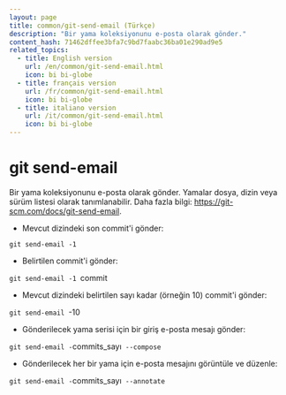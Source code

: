 ```yaml
---
layout: page
title: common/git-send-email (Türkçe)
description: "Bir yama koleksiyonunu e-posta olarak gönder."
content_hash: 71462dffee3bfa7c9bd7faabc36ba01e290ad9e5
related_topics:
  - title: English version
    url: /en/common/git-send-email.html
    icon: bi bi-globe
  - title: français version
    url: /fr/common/git-send-email.html
    icon: bi bi-globe
  - title: italiano version
    url: /it/common/git-send-email.html
    icon: bi bi-globe
---
```

# git send-email

Bir yama koleksiyonunu e-posta olarak gönder.
Yamalar dosya, dizin veya sürüm listesi olarak tanımlanabilir.
Daha fazla bilgi: <https://git-scm.com/docs/git-send-email>.

- Mevcut dizindeki son commit'i gönder:

`git send-email -1`

- Belirtilen commit'i gönder:

`git send-email -1 `<span class="tldr-var badge badge-pill bg-dark-lm bg-white-dm text-white-lm text-dark-dm font-weight-bold">commit</span>

- Mevcut dizindeki belirtilen sayı kadar (örneğin 10) commit'i gönder:

`git send-email `<span class="tldr-var badge badge-pill bg-dark-lm bg-white-dm text-white-lm text-dark-dm font-weight-bold">-10</span>

- Gönderilecek yama serisi için bir giriş e-posta mesajı gönder:

`git send-email -`<span class="tldr-var badge badge-pill bg-dark-lm bg-white-dm text-white-lm text-dark-dm font-weight-bold">commits_sayı</span>` --compose`

- Gönderilecek her bir yama için e-posta mesajını görüntüle ve düzenle:

`git send-email -`<span class="tldr-var badge badge-pill bg-dark-lm bg-white-dm text-white-lm text-dark-dm font-weight-bold">commits_sayı</span>` --annotate`
